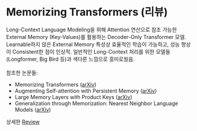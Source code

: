 # Memorizing Transformers (리뷰)
Long-Context Language Modeling을 위해 Attention 연산으로 참조 가능한 External Memory (Key-Values)를 활용하는 Decoder-Only Transformer 모델. Learnable하지 않은 External Memory 특성상 효율적인 학습이 가능하고, 성능 향상이 Consistent한 점이 인상적. 일반적인 Long-Context 처리를 위한 모델들 (Longformer, Big Bird 등)과 색다른 느낌으로 흥미로웠음.<br/><br/>
참조한 논문들:
* Memorizing Transformers ([arXiv](https://arxiv.org/abs/2203.08913))
* Augmenting Self-attention with Persistent Memory ([arXiv](https://arxiv.org/abs/1907.01470))
* Large Memory Layers with Product Keys ([arXiv](https://arxiv.org/abs/1907.05242))
* Generalization through Memorization: Nearest Neighbor Language Models ([arXiv](https://arxiv.org/abs/1911.00172))

상세한 [Review](https://chainsmokers.oopy.io/a8eafec5-1d4b-48fc-b3cc-c845d321d871)

